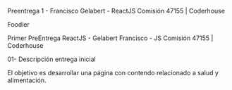 Preentrega 1 - Francisco Gelabert - ReactJS Comisión 47155  | Coderhouse 

Foodier

Primer PreEntrega ReactJS - Gelabert Francisco - JS Comisión 47155  | Coderhouse

01- Descripción entrega inicial

El objetivo es desarrollar una página con contendo relacionado a salud y alimentación.

